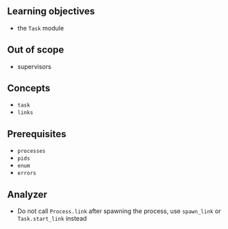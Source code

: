 ## Learning objectives

- the `Task` module

## Out of scope

- supervisors

## Concepts

- `task`
- `links`

## Prerequisites

- `processes`
- `pids`
- `enum`
- `errors`


## Analyzer

- Do not call `Process.link` after spawning the process, use `spawn_link` or `Task.start_link` instead
